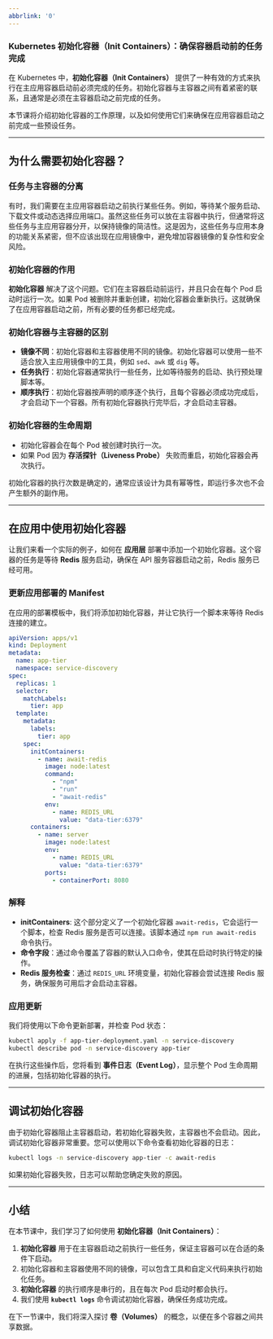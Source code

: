 ```yaml
---
abbrlink: '0'
---
```

### Kubernetes 初始化容器（Init Containers）：确保容器启动前的任务完成

在 Kubernetes 中，**初始化容器（Init Containers）** 提供了一种有效的方式来执行在主应用容器启动前必须完成的任务。初始化容器与主容器之间有着紧密的联系，且通常是必须在主容器启动之前完成的任务。

本节课将介绍初始化容器的工作原理，以及如何使用它们来确保在应用容器启动之前完成一些预设任务。

---

## 为什么需要初始化容器？

### 任务与主容器的分离

有时，我们需要在主应用容器启动之前执行某些任务。例如，等待某个服务启动、下载文件或动态选择应用端口。虽然这些任务可以放在主容器中执行，但通常将这些任务与主应用容器分开，以保持镜像的简洁性。这是因为，这些任务与应用本身的功能关系紧密，但不应该出现在应用镜像中，避免增加容器镜像的复杂性和安全风险。

### 初始化容器的作用

**初始化容器** 解决了这个问题。它们在主容器启动前运行，并且只会在每个 Pod 启动时运行一次。如果 Pod 被删除并重新创建，初始化容器会重新执行。这就确保了在应用容器启动之前，所有必要的任务都已经完成。

### 初始化容器与主容器的区别

- **镜像不同**：初始化容器和主容器使用不同的镜像。初始化容器可以使用一些不适合放入主应用镜像中的工具，例如 `sed`、`awk` 或 `dig` 等。
- **任务执行**：初始化容器通常执行一些任务，比如等待服务的启动、执行预处理脚本等。
- **顺序执行**：初始化容器按声明的顺序逐个执行，且每个容器必须成功完成后，才会启动下一个容器。所有初始化容器执行完毕后，才会启动主容器。

### 初始化容器的生命周期

- 初始化容器会在每个 Pod 被创建时执行一次。
- 如果 Pod 因为 **存活探针（Liveness Probe）** 失败而重启，初始化容器会再次执行。

初始化容器的执行次数是确定的，通常应该设计为具有幂等性，即运行多次也不会产生额外的副作用。

---

## 在应用中使用初始化容器

让我们来看一个实际的例子，如何在 **应用层** 部署中添加一个初始化容器。这个容器的任务是等待 **Redis** 服务启动，确保在 API 服务容器启动之前，Redis 服务已经可用。

### 更新应用部署的 Manifest

在应用的部署模板中，我们将添加初始化容器，并让它执行一个脚本来等待 Redis 连接的建立。

```yaml
apiVersion: apps/v1
kind: Deployment
metadata:
  name: app-tier
  namespace: service-discovery
spec:
  replicas: 1
  selector:
    matchLabels:
      tier: app
  template:
    metadata:
      labels:
        tier: app
    spec:
      initContainers:
        - name: await-redis
          image: node:latest
          command:
            - "npm"
            - "run"
            - "await-redis"
          env:
            - name: REDIS_URL
              value: "data-tier:6379"
      containers:
        - name: server
          image: node:latest
          env:
            - name: REDIS_URL
              value: "data-tier:6379"
          ports:
            - containerPort: 8080
```

### 解释

- **initContainers**: 这个部分定义了一个初始化容器 `await-redis`，它会运行一个脚本，检查 Redis 服务是否可以连接。该脚本通过 `npm run await-redis` 命令执行。
- **命令字段**：通过命令覆盖了容器的默认入口命令，使其在启动时执行特定的操作。
- **Redis 服务检查**：通过 `REDIS_URL` 环境变量，初始化容器会尝试连接 Redis 服务，确保服务可用后才会启动主容器。

### 应用更新

我们将使用以下命令更新部署，并检查 Pod 状态：

```bash
kubectl apply -f app-tier-deployment.yaml -n service-discovery
kubectl describe pod -n service-discovery app-tier
```

在执行这些操作后，您将看到 **事件日志（Event Log）**，显示整个 Pod 生命周期的进展，包括初始化容器的执行。

---

## 调试初始化容器

由于初始化容器阻止主容器启动，若初始化容器失败，主容器也不会启动。因此，调试初始化容器非常重要。您可以使用以下命令查看初始化容器的日志：

```bash
kubectl logs -n service-discovery app-tier -c await-redis
```

如果初始化容器失败，日志可以帮助您确定失败的原因。

---

## 小结

在本节课中，我们学习了如何使用 **初始化容器（Init Containers）**：

1. **初始化容器** 用于在主容器启动之前执行一些任务，保证主容器可以在合适的条件下启动。
2. 初始化容器和主容器使用不同的镜像，可以包含工具和自定义代码来执行初始化任务。
3. **初始化容器** 的执行顺序是串行的，且在每次 Pod 启动时都会执行。
4. 我们使用 **`kubectl logs`** 命令调试初始化容器，确保任务成功完成。

在下一节课中，我们将深入探讨 **卷（Volumes）** 的概念，以便在多个容器之间共享数据。
